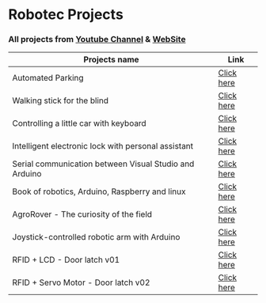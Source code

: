 # Robotec Projects
### All projects from [Youtube Channel](https://youtube.com/roboteclink) & [WebSite](https://robotecweb.com.br)

| Projects name | Link |
| ------------- | ---- | 
| Automated Parking | [Click here](https://github.com/vicpb/robotec-projects/tree/master/automated_parking) |
| Walking stick for the blind | [Click here](https://github.com/vicpb/robotec-projects/tree/master/walking_stick) |
| Controlling a little car with keyboard | [Click here](https://github.com/vicpb/robotec-projects/tree/master/controlling_car_keyboard) |
| Intelligent electronic lock with personal assistant | [Click here](https://github.com/vicpb/robotec-projects/tree/master/int_lock_assist) |
| Serial communication between Visual Studio and Arduino | [Click here](https://github.com/vicpb/robotec-projects/tree/master/serial_visual_arduino) |
| Book of robotics, Arduino, Raspberry and linux | [Click here](https://github.com/vicpb/robotec-projects/tree/master/book_robotics_rasp_linux) |
| AgroRover - The curiosity of the field | [Click here](https://github.com/vicpb/robotec-projects/tree/master/agrorover) |
| Joystick-controlled robotic arm with Arduino | [Click here](https://github.com/vicpb/robotec-projects/tree/master/joystick_arm_arduino) |
| RFID + LCD - Door latch v01 | [Click here](https://github.com/vicpb/robotec-projects/tree/master/rfid_lcd_v01) |
| RFID + Servo Motor - Door latch v02 | [Click here](https://github.com/vicpb/robotec-projects/tree/master/rfid_servo_v02)
